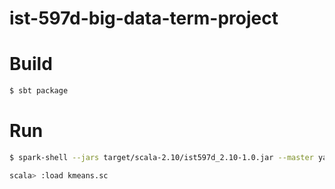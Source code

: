 # ist-597d-big-data-term-project

# Build

```sh
$ sbt package
```

# Run

```sh
$ spark-shell --jars target/scala-2.10/ist597d_2.10-1.0.jar --master yarn-client --driver-memory 2g --executor-memory 2g --num-executors 4 --executor-cores 2

scala> :load kmeans.sc
```
